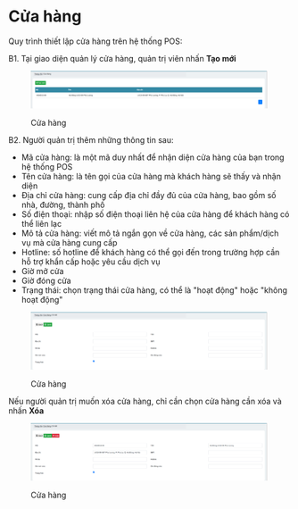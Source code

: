 # Cửa hàng

Quy trình thiết lập cửa hàng trên hệ thống POS:

B1. Tại giao diện quản lý cửa hàng, quản trị viên nhấn **Tạo mới**

<figure><img src="../.gitbook/assets/Screenshot from 2024-12-18 15-06-20.png" alt=""><figcaption><p>Cửa hàng</p></figcaption></figure>

B2. Người quản trị thêm những thông tin sau:

* Mã cửa hàng: là một mã duy nhất để nhận diện cửa hàng của bạn trong hệ thống POS
* Tên cửa hàng: là tên gọi của cửa hàng mà khách hàng sẽ thấy và nhận diện
* Địa chỉ cửa hàng: cung cấp địa chỉ đầy đủ của cửa hàng, bao gồm số nhà, đường, thành phố
* Số điện thoại: nhập số điện thoại liên hệ của cửa hàng để khách hàng có thể liên lạc
* Mô tả cửa hàng: viết mô tả ngắn gọn về cửa hàng, các sản phẩm/dịch vụ mà cửa hàng cung cấp
* Hotline: số hotline để khách hàng có thể gọi đến trong trường hợp cần hỗ trợ khẩn cấp hoặc yêu cầu dịch vụ
* Giờ mở cửa
* Giờ đóng cửa
* Trạng thái: chọn trạng thái cửa hàng, có thể là "hoạt động" hoặc "không hoạt động"

<figure><img src="../.gitbook/assets/Screenshot from 2024-12-18 15-29-53.png" alt=""><figcaption><p>Cửa hàng</p></figcaption></figure>

Nếu người quản trị muốn xóa cửa hàng, chỉ cần chọn cửa hàng cần xóa và nhấn **Xóa**

<figure><img src="../.gitbook/assets/Screenshot from 2024-12-18 15-21-48 (1).png" alt=""><figcaption><p>Cửa hàng</p></figcaption></figure>
